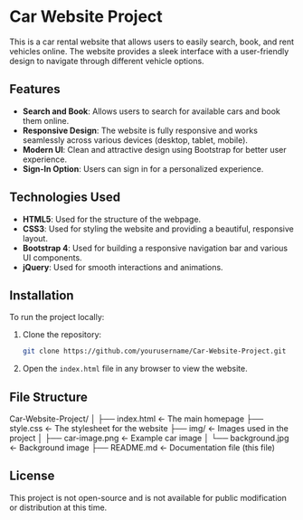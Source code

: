  # Car Website Project

This is a car rental website that allows users to easily search, book, and rent vehicles online. The website provides a sleek interface with a user-friendly design to navigate through different vehicle options.

## Features

- **Search and Book**: Allows users to search for available cars and book them online.
- **Responsive Design**: The website is fully responsive and works seamlessly across various devices (desktop, tablet, mobile).
- **Modern UI**: Clean and attractive design using Bootstrap for better user experience.
- **Sign-In Option**: Users can sign in for a personalized experience.

## Technologies Used

- **HTML5**: Used for the structure of the webpage.
- **CSS3**: Used for styling the website and providing a beautiful, responsive layout.
- **Bootstrap 4**: Used for building a responsive navigation bar and various UI components.
- **jQuery**: Used for smooth interactions and animations.

## Installation

To run the project locally:

1. Clone the repository:
    ```bash
    git clone https://github.com/yourusername/Car-Website-Project.git
    ```

2. Open the `index.html` file in any browser to view the website.

## File Structure

Car-Website-Project/
│
├── index.html ← The main homepage
├── style.css ← The stylesheet for the website
├── img/ ← Images used in the project
│ ├── car-image.png ← Example car image
│ └── background.jpg ← Background image
├── README.md ← Documentation file (this file)

## License

This project is not open-source and is not available for public modification or distribution at this time.
